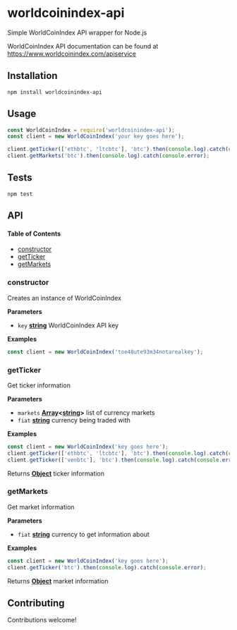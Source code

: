 # worldcoinindex-api

Simple WorldCoinIndex API wrapper for Node.js

WorldCoinIndex API documentation can be found at <https://www.worldcoinindex.com/apiservice>

## Installation

  `npm install worldcoinindex-api`

## Usage

```js
const WorldCoinIndex = require('worldcoinindex-api');
const client = new WorldCoinIndex('your key goes here');

client.getTicker(['ethbtc', 'ltcbtc'], 'btc').then(console.log).catch(console.error);
client.getMarkets('btc').then(console.log).catch(console.error);
```

## Tests

  `npm test`

## API

<!-- Generated by documentation.js. Update this documentation by updating the source code. -->

#### Table of Contents

-   [constructor](#constructor)
-   [getTicker](#getticker)
-   [getMarkets](#getmarkets)

### constructor

Creates an instance of WorldCoinIndex

**Parameters**

-   `key` **[string](https://developer.mozilla.org/docs/Web/JavaScript/Reference/Global_Objects/String)** WorldCoinIndex API key

**Examples**

```javascript
const client = new WorldCoinIndex('toe48ute93m34notarealkey');
```

### getTicker

Get ticker information

**Parameters**

-   `markets` **[Array](https://developer.mozilla.org/docs/Web/JavaScript/Reference/Global_Objects/Array)&lt;[string](https://developer.mozilla.org/docs/Web/JavaScript/Reference/Global_Objects/String)>** list of currency markets
-   `fiat` **[string](https://developer.mozilla.org/docs/Web/JavaScript/Reference/Global_Objects/String)** currency being traded with

**Examples**

```javascript
const client = new WorldCoinIndex('key goes here');
client.getTicker(['ethbtc', 'ltcbtc'], 'btc').then(console.log).catch(console.error);
client.getTicker(['venbtc'], 'btc').then(console.log).catch(console.error);
```

Returns **[Object](https://developer.mozilla.org/docs/Web/JavaScript/Reference/Global_Objects/Object)** ticker information

### getMarkets

Get market information

**Parameters**

-   `fiat` **[string](https://developer.mozilla.org/docs/Web/JavaScript/Reference/Global_Objects/String)** currency to get information about

**Examples**

```javascript
const client = new WorldCoinIndex('key goes here');
client.getTicker('btc').then(console.log).catch(console.error);
```

Returns **[Object](https://developer.mozilla.org/docs/Web/JavaScript/Reference/Global_Objects/Object)** market information

## Contributing

Contributions welcome!
